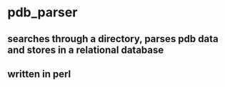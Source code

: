 # pdb_parser

## searches through a directory, parses pdb data and stores in a relational database
## written in perl
